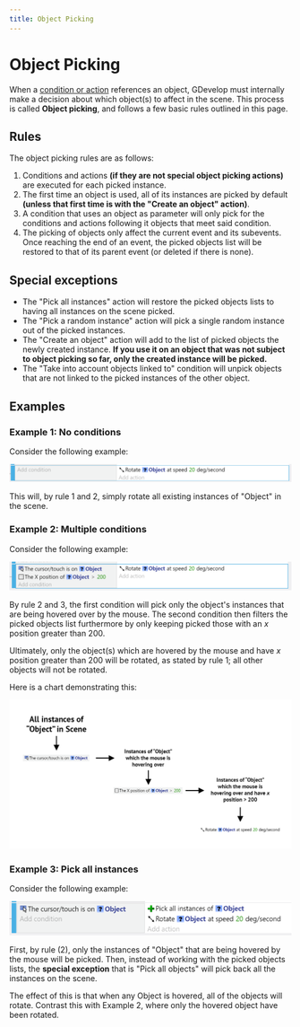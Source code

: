 ```yaml
---
title: Object Picking
---
```

# Object Picking

When a [condition or action](/gdevelop5/events#conditions_and_actions) references an object, GDevelop must internally make a decision about which object(s) to affect in the scene. This process is called **Object picking**, and follows a few basic rules outlined in this page.

## Rules

The object picking rules are as follows:

1. Conditions and actions **(if they are not special object picking actions)** are executed for each picked instance.
2. The first time an object is used, all of its instances are picked by default **(unless that first time is with the "Create an object" action)**.
3. A condition that uses an object as parameter will only pick for the conditions and actions following it objects that meet said condition.
4. The picking of objects only affect the current event and its subevents. Once reaching the end of an event, the picked objects list will be restored to that of its parent event (or deleted if there is none).

## Special exceptions

- The "Pick all instances" action will restore the picked objects lists to having all instances on the scene picked.
- The "Pick a random instance" action will pick a single random instance out of the picked instances.
- The "Create an object" action will add to the list of picked objects the newly created instance. **If you use it on an object that was not subject to object picking so far, only the created instance will be picked.**
- The "Take into account objects linked to" condition will unpick objects that are not linked to the picked instances of the other object.

## Examples

### Example 1: No conditions

Consider the following example:

![](picking-event-no-conditions.png)

This will, by rule 1 and 2, simply rotate all existing instances of "Object" in the scene.

### Example 2: Multiple conditions

Consider the following example:

![](picking-event-multiple-conditions.png)

By rule 2 and 3, the first condition will pick only the object's instances that are being hovered over by the mouse. The second condition then filters the picked objects list furthermore by only keeping picked those with an *x* position greater than 200.

Ultimately, only the object(s) which are hovered by the mouse and have *x* position greater than 200 will be rotated, as stated by rule 1; all other objects will not be rotated.

Here is a chart demonstrating this:

![](object-picking-chart.png)

### Example 3: Pick all instances

Consider the following example:

![](picking-event-all-instances.png)

First, by rule (2), only the instances of "Object" that are being hovered by the mouse will be picked. Then, instead of working with the picked objects lists, the **special exception** that is "Pick all objects" will pick back all the instances on the scene.

The effect of this is that when any Object is hovered, all of the objects will rotate. Contrast this with Example 2, where only the hovered object have been rotated.